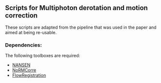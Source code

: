 ## Scripts for Multiphoton derotation and motion correction

These scripts are adapted from the pipeline that was used in the paper and aimed at being re-usable.

### Dependencies:
The following toolboxes are required:

- [NANSEN](https://github.com/VervaekeLab/NANSEN)
- [NoRMCorre](https://github.com/flatironinstitute/NoRMCorre)
- [FlowRegistration](https://github.com/phflot/flow_registration)
